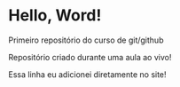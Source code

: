# Hello, Word!
 Primeiro repositório do curso de git/github

Repositório criado durante uma aula ao vivo!

Essa linha eu adicionei diretamente no site!
 